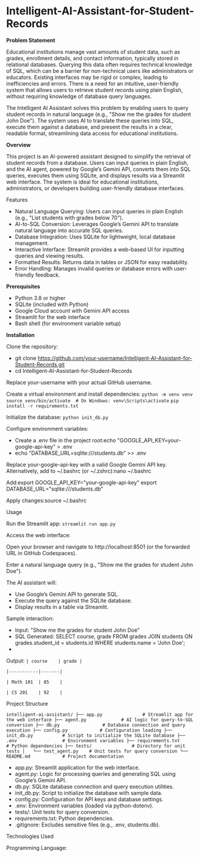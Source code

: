 # Intelligent-AI-Assistant-for-Student-Records

**Problem Statement**

Educational institutions manage vast amounts of student data, such as grades, enrollment details, and contact information, typically stored in relational databases. Querying this data often requires technical knowledge of SQL, which can be a barrier for non-technical users like administrators or educators. Existing interfaces may be rigid or complex, leading to inefficiencies and errors. There is a need for an intuitive, user-friendly system that allows users to retrieve student records using plain English, without requiring knowledge of database query languages.

The Intelligent AI Assistant solves this problem by enabling users to query student records in natural language (e.g., "Show me the grades for student John Doe"). The system uses AI to translate these queries into SQL, execute them against a database, and present the results in a clear, readable format, streamlining data access for educational institutions.

**Overview**

This project is an AI-powered assistant designed to simplify the retrieval of student records from a database. Users can input queries in plain English, and the AI agent, powered by Google’s Gemini API, converts them into SQL queries, executes them using SQLite, and displays results via a Streamlit web interface. The system is ideal for educational institutions, administrators, or developers building user-friendly database interfaces.

Features

- Natural Language Querying: Users can input queries in plain English (e.g., "List students with grades below 70").
- AI-to-SQL Conversion: Leverages Google’s Gemini API to translate natural language into accurate SQL queries.
- Database Integration: Uses SQLite for lightweight, local database management.
- Interactive Interface: Streamlit provides a web-based UI for inputting queries and viewing results.
- Formatted Results: Returns data in tables or JSON for easy readability.
- Error Handling: Manages invalid queries or database errors with user-friendly feedback.

**Prerequisites**

- Python 3.8 or higher
- SQLite (included with Python)
- Google Cloud account with Gemini API access
- Streamlit for the web interface
- Bash shell (for environment variable setup)

**Installation**

Clone the repository:
  - git clone https://github.com/your-username/Intelligent-AI-Assistant-for-Student-Records.git
  - cd Intelligent-AI-Assistant-for-Student-Records

Replace your-username with your actual GitHub username.

Create a virtual environment and install dependencies:
``python -m venv venv``
``source venv/bin/activate  # On Windows: venv\Scripts\activate``
``pip install -r requirements.txt``


Initialize the database:
``python init_db.py``


Configure environment variables:

- Create a .env file in the project root:echo "GOOGLE_API_KEY=your-google-api-key" > .env
- echo "DATABASE_URL=sqlite:///students.db" >> .env

Replace your-google-api-key with a valid Google Gemini API key.
Alternatively, add to ~/.bashrc (or ~/.zshrc):nano ~/.bashrc

Add:export GOOGLE_API_KEY="your-google-api-key"
export DATABASE_URL="sqlite:///students.db"

Apply changes:source ~/.bashrc





Usage

Run the Streamlit app:
``streamlit run app.py``


Access the web interface:

Open your browser and navigate to http://localhost:8501 (or the forwarded URL in GitHub Codespaces).

Enter a natural language query (e.g., "Show me the grades for student John Doe").


The AI assistant will:

- Use Google’s Gemini API to generate SQL.
- Execute the query against the SQLite database.
- Display results in a table via Streamlit.

Sample interaction:
- Input: "Show me the grades for student John Doe"
- SQL Generated: SELECT course, grade FROM grades JOIN students ON grades.student_id = students.id WHERE students.name = 'John Doe';
- 
Output:
``| course    | grade |``

``|-----------|-------|``

``| Math 101  | 85    |``

``| CS 201    | 92    |``



Project Structure

``intelligent-ai-assistant/
├── app.py               # Streamlit app for the web interface
├── agent.py             # AI logic for query-to-SQL conversion
├── db.py                # Database connection and query execution
├── config.py            # Configuration loading
├── init_db.py           # Script to initialize the SQLite database
├── .env                 # Environment variables
├── requirements.txt     # Python dependencies
├── tests/               # Directory for unit tests
│   └── test_agent.py    # Unit tests for query conversion
└── README.md            # Project documentation``

- app.py: Streamlit application for the web interface.
- agent.py: Logic for processing queries and generating SQL using Google’s Gemini API.
- db.py: SQLite database connection and query execution utilities.
- init_db.py: Script to initialize the database with sample data.
- config.py: Configuration for API keys and database settings.
- .env: Environment variables (loaded via python-dotenv).
- tests/: Unit tests for query conversion.
- requirements.txt: Python dependencies.
- .gitignore: Excludes sensitive files (e.g., .env, students.db).

Technologies Used

Programming Language:
